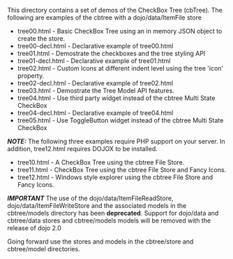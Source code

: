 This directory contains a set of demos of the CheckBox Tree (cbTree).
The following are examples of the cbtree with a dojo/data/ItemFile store

* tree00.html - Basic CheckBox Tree using an in memory JSON object to create the store.
* tree00-decl.html - Declarative example of tree00.html
* tree01.html - Demostrate the checkboxes and the tree styling API
* tree01-decl.html - Declarative example of tree01.html
* tree02.html - Custom Icons at different indent level using the tree 'icon' property.
* tree02-decl.html - Declarative example of tree02.html
* tree03.html - Demostrate the Tree Model API features.
* tree04.html - Use third party widget instead of the cbtree Multi State CheckBox
* tree04-decl.html - Declarative example of tree04.html
* tree05.html - Use ToggleButton widget instead of the cbtree Multi State CheckBox

***NOTE:*** The following three examples require PHP support on your server. In addition, tree12.html
requires DOJOX to be installed.

* tree10.html - A CheckBox Tree using the cbtree File Store.
* tree11.html - CheckBox Tree using the cbtree File Store and Fancy Icons.
* tree12.html - Windows style explorer using the cbtree File Store and Fancy Icons.

***IMPORTANT***
The use of the dojo/data/ItemFileReadStore, dojo/data/ItemFileWriteStore and the associated
models in the cbtree/models directory has been <strong>deprecated</strong>.
Support for dojo/data and cbtree/data stores and cbtree/models models will be removed with
the release of dojo 2.0

Going forward use the stores and models in the cbtree/store and cbtree/model directories.